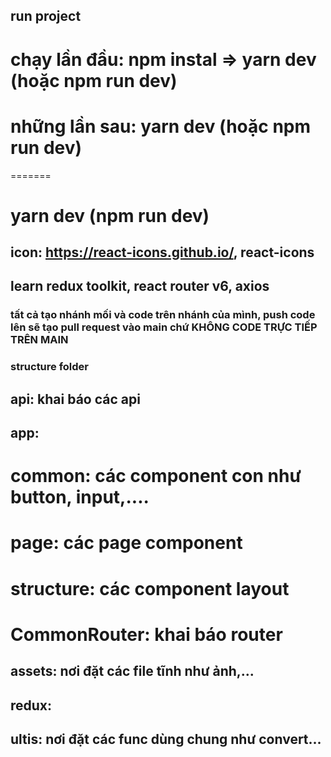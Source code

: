 ## run project

 # chạy lần đầu: npm instal => yarn dev (hoặc npm run dev)
 # những lần sau: yarn dev (hoặc npm run dev)
=======
 # yarn dev (npm run dev)


## icon: https://react-icons.github.io/, react-icons

## learn redux toolkit, react router v6, axios

### tất cả tạo nhánh mối và code trên nhánh của mình, push code lên sẽ tạo pull request vào main chứ KHÔNG CODE TRỰC TIẾP TRÊN MAIN

### structure folder
## api: khai báo các api 
## app: 
# common: các component con như button, input,....
# page: các page component 
# structure: các component layout
# CommonRouter: khai báo router

## assets: nơi đặt các file tĩnh như ảnh,...
## redux: 
## ultis: nơi đặt các func dùng chung như convert...

